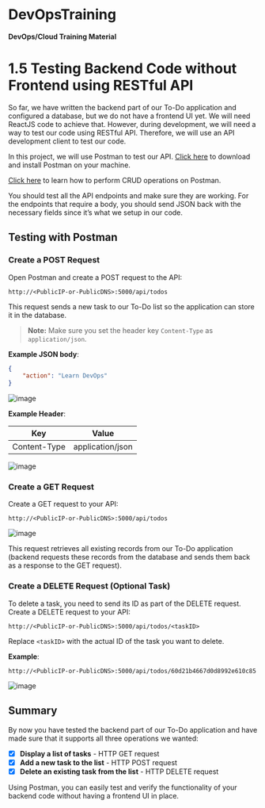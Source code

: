 # DevOpsTraining
**DevOps/Cloud Training Material**

# 1.5 Testing Backend Code without Frontend using RESTful API

So far, we have written the backend part of our To-Do application and configured a database, but we do not have a frontend UI yet. We will need ReactJS code to achieve that. However, during development, we will need a way to test our code using RESTful API. Therefore, we will use an API development client to test our code.

In this project, we will use Postman to test our API. [Click here](https://www.postman.com/downloads/) to download and install Postman on your machine.

[Click here](https://learning.postman.com/docs/getting-started/introduction/) to learn how to perform CRUD operations on Postman.

You should test all the API endpoints and make sure they are working. For the endpoints that require a body, you should send JSON back with the necessary fields since it’s what we setup in our code.

## Testing with Postman

### Create a POST Request

Open Postman and create a POST request to the API:

```
http://<PublicIP-or-PublicDNS>:5000/api/todos
```

This request sends a new task to our To-Do list so the application can store it in the database.

> **Note:** Make sure you set the header key `Content-Type` as `application/json`.



**Example JSON body**:

```json
{
    "action": "Learn DevOps"
}
```
![image](https://github.com/stiven-skyward/DevOpsTraining/assets/135337796/5f6065dd-32a5-484c-a16e-94b0a043da54)

**Example Header**:

| Key           | Value             |
|---------------|-------------------|
| Content-Type  | application/json  |

![image](https://github.com/stiven-skyward/DevOpsTraining/assets/135337796/1be5771e-8657-401e-907e-a5c2032c409f)

### Create a GET Request

Create a GET request to your API:

```
http://<PublicIP-or-PublicDNS>:5000/api/todos
```
![image](https://github.com/stiven-skyward/DevOpsTraining/assets/135337796/d41c68a3-8bb4-4011-bdff-c4d8d12019ed)

This request retrieves all existing records from our To-Do application (backend requests these records from the database and sends them back as a response to the GET request).

### Create a DELETE Request (Optional Task)

To delete a task, you need to send its ID as part of the DELETE request. Create a DELETE request to your API:

```
http://<PublicIP-or-PublicDNS>:5000/api/todos/<taskID>
```

Replace `<taskID>` with the actual ID of the task you want to delete.

**Example**:

```
http://<PublicIP-or-PublicDNS>:5000/api/todos/60d21b4667d0d8992e610c85
```
![image](https://github.com/stiven-skyward/DevOpsTraining/assets/135337796/e5b544ea-f010-4491-87fe-87b3208b3e0b)

## Summary

By now you have tested the backend part of our To-Do application and have made sure that it supports all three operations we wanted:

- [x] **Display a list of tasks** - HTTP GET request
- [x] **Add a new task to the list** - HTTP POST request
- [x] **Delete an existing task from the list** - HTTP DELETE request

Using Postman, you can easily test and verify the functionality of your backend code without having a frontend UI in place.
